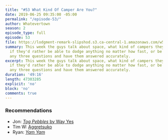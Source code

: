 ```yaml
---
title: "#53 What Kind Of Camper Are You?"
date: 2019-06-25 09:35:00 -05:00
permalink: "/episode-53/"
author: Whatevertown
season: 2
episode_type: full
episode: 53
file: https://lodgment-remark-slipshod.s3.ca-central-1.amazonaws.com/w53.mp3
summary: This week the guys talk about space, what kind of campers they are, and decide
  if they'd rather be able to dodge anything no matter how fast, or be able to ask
  any three questions and have them answered accurately.
excerpt: This week the guys talk about space, what kind of campers they are, and decide
  if they'd rather be able to dodge anything no matter how fast, or be able to ask
  any three questions and have them answered accurately.
duration: '49:16'
length: 47303285
explicit: 'no'
block: 'no'
comments: true
---
```


### Recommendations
- Jon: [*Tog Pebbles* by Way Yes](https://open.spotify.com/album/05apanldaQueUkFpwMbpW9?si=HYXPSkLER6OtGoOQdPXoPw)
- Tim W: [Aggretsuko](https://www.netflix.com/ca/title/80198505)
- Ryan: [*Yam Yam*](https://open.spotify.com/album/65F9EEqJe60YH1VxC0OvmV?si=LH1hPj4bS8WmHjx8RSVoyQ)